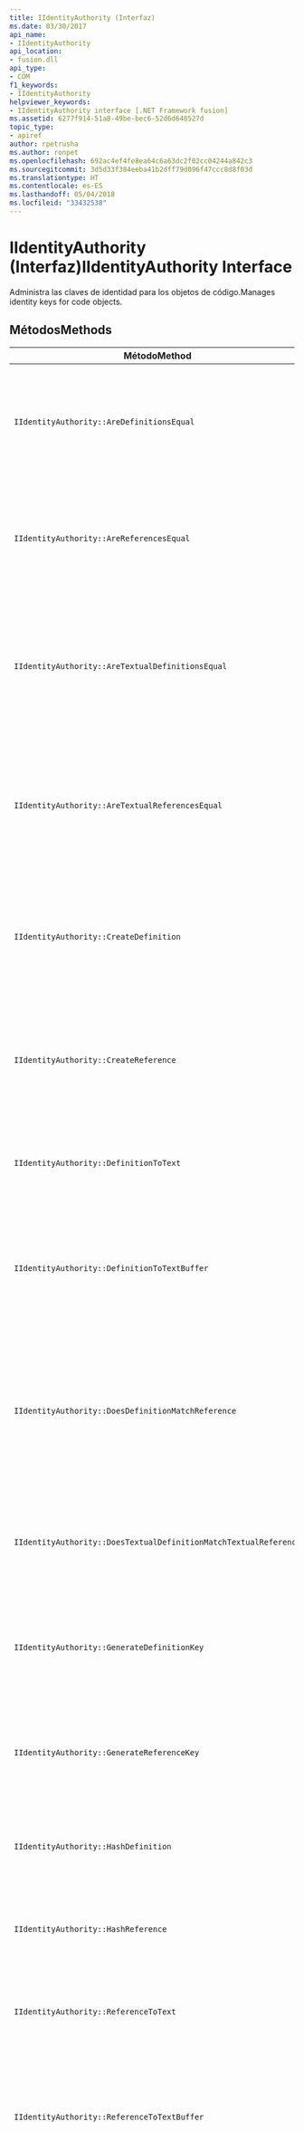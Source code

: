 ```yaml
---
title: IIdentityAuthority (Interfaz)
ms.date: 03/30/2017
api_name:
- IIdentityAuthority
api_location:
- fusion.dll
api_type:
- COM
f1_keywords:
- IIdentityAuthority
helpviewer_keywords:
- IIdentityAuthority interface [.NET Framework fusion]
ms.assetid: 6277f914-51a8-49be-bec6-52d6d648527d
topic_type:
- apiref
author: rpetrusha
ms.author: ronpet
ms.openlocfilehash: 692ac4ef4fe8ea64c6a63dc2f02cc04244a842c3
ms.sourcegitcommit: 3d5d33f384eeba41b2dff79d096f47ccc8d8f03d
ms.translationtype: HT
ms.contentlocale: es-ES
ms.lasthandoff: 05/04/2018
ms.locfileid: "33432538"
---
```

# <a name="iidentityauthority-interface"></a><span data-ttu-id="c27d8-102">IIdentityAuthority (Interfaz)</span><span class="sxs-lookup"><span data-stu-id="c27d8-102">IIdentityAuthority Interface</span></span>
<span data-ttu-id="c27d8-103">Administra las claves de identidad para los objetos de código.</span><span class="sxs-lookup"><span data-stu-id="c27d8-103">Manages identity keys for code objects.</span></span>  
  
## <a name="methods"></a><span data-ttu-id="c27d8-104">Métodos</span><span class="sxs-lookup"><span data-stu-id="c27d8-104">Methods</span></span>  
  
|<span data-ttu-id="c27d8-105">Método</span><span class="sxs-lookup"><span data-stu-id="c27d8-105">Method</span></span>|<span data-ttu-id="c27d8-106">Descripción</span><span class="sxs-lookup"><span data-stu-id="c27d8-106">Description</span></span>|  
|------------|-----------------|  
|`IIdentityAuthority::AreDefinitionsEqual`|<span data-ttu-id="c27d8-107">Obtiene un valor que indica si las dos especificadas [IDefinitionIdentity](../../../../docs/framework/unmanaged-api/fusion/idefinitionidentity-interface.md) instancias son iguales.</span><span class="sxs-lookup"><span data-stu-id="c27d8-107">Gets a value that indicates whether the two specified [IDefinitionIdentity](../../../../docs/framework/unmanaged-api/fusion/idefinitionidentity-interface.md) instances are equal.</span></span>|  
|`IIdentityAuthority::AreReferencesEqual`|<span data-ttu-id="c27d8-108">Obtiene un valor que indica si las dos especificadas [IReferenceIdentity](../../../../docs/framework/unmanaged-api/fusion/ireferenceidentity-interface.md) instancias son iguales.</span><span class="sxs-lookup"><span data-stu-id="c27d8-108">Gets a value that indicates whether the two specified [IReferenceIdentity](../../../../docs/framework/unmanaged-api/fusion/ireferenceidentity-interface.md) instances are equal.</span></span>|  
|`IIdentityAuthority::AreTextualDefinitionsEqual`|<span data-ttu-id="c27d8-109">Obtiene un valor que indica si las dos representaciones de identidad de definición de la cadena especificada son iguales.</span><span class="sxs-lookup"><span data-stu-id="c27d8-109">Gets a value that indicates whether the two specified string definition identity representations are equal.</span></span>|  
|`IIdentityAuthority::AreTextualReferencesEqual`|<span data-ttu-id="c27d8-110">Obtiene un valor que indica si las dos representaciones de identidad de referencia de la cadena especificada son iguales.</span><span class="sxs-lookup"><span data-stu-id="c27d8-110">Gets a value that indicates whether the two specified string reference identity representations are equal.</span></span>|  
|`IIdentityAuthority::CreateDefinition`|<span data-ttu-id="c27d8-111">Obtiene un puntero a una nueva `IDefinitionIdentity` instancia que representa el objeto de código en el ámbito actual.</span><span class="sxs-lookup"><span data-stu-id="c27d8-111">Gets a pointer to a new `IDefinitionIdentity` instance that represents the code object in the current scope.</span></span>|  
|`IIdentityAuthority::CreateReference`|<span data-ttu-id="c27d8-112">Obtiene un puntero a una nueva `IReferenceIdentity` instancia que representa el objeto de código en el ámbito actual.</span><span class="sxs-lookup"><span data-stu-id="c27d8-112">Gets a pointer to a new `IReferenceIdentity` instance that represents the code object in the current scope.</span></span>|  
|`IIdentityAuthority::DefinitionToText`|<span data-ttu-id="c27d8-113">Obtiene una versión de cadena con formato del elemento especificado `IDefinitionIdentity`.</span><span class="sxs-lookup"><span data-stu-id="c27d8-113">Gets a formatted string version of the specified `IDefinitionIdentity`.</span></span>|  
|`IIdentityAuthority::DefinitionToTextBuffer`|<span data-ttu-id="c27d8-114">Llena el búfer de carácter ancho especificado con una versión de cadena del elemento especificado `IDefinitionIdentity`.</span><span class="sxs-lookup"><span data-stu-id="c27d8-114">Fills the specified wide character buffer with a string version of the specified `IDefinitionIdentity`.</span></span>|  
|`IIdentityAuthority::DoesDefinitionMatchReference`|<span data-ttu-id="c27d8-115">Obtiene un valor que indica si el texto especificado `IDefinitionIdentity` y `IReferenceIdentity` instancias hacen referencia al mismo objeto de código.</span><span class="sxs-lookup"><span data-stu-id="c27d8-115">Gets a value that indicates whether the specified `IDefinitionIdentity` and `IReferenceIdentity` instances refer to the same code object.</span></span>|  
|`IIdentityAuthority::DoesTextualDefinitionMatchTextualReference`|<span data-ttu-id="c27d8-116">Obtiene un valor que indica si las cadenas especificadas hacen referencia al mismo objeto de código.</span><span class="sxs-lookup"><span data-stu-id="c27d8-116">Gets a value that indicates whether the specified strings refer to the same code object.</span></span>|  
|`IIdentityAuthority::GenerateDefinitionKey`|<span data-ttu-id="c27d8-117">Obtiene un puntero a una clave de cadena recién creada para el elemento especificado `IDefinitionIdentity`.</span><span class="sxs-lookup"><span data-stu-id="c27d8-117">Gets a pointer to a newly created string key for the specified `IDefinitionIdentity`.</span></span>|  
|`IIdentityAuthority::GenerateReferenceKey`|<span data-ttu-id="c27d8-118">Obtiene un puntero a una clave de cadena recién creada para el elemento especificado `IReferenceIdentity`.</span><span class="sxs-lookup"><span data-stu-id="c27d8-118">Gets a pointer to a newly created string key for the specified `IReferenceIdentity`.</span></span>|  
|`IIdentityAuthority::HashDefinition`|<span data-ttu-id="c27d8-119">Obtiene un valor hash para el elemento especificado `IDefinitionIdentity`.</span><span class="sxs-lookup"><span data-stu-id="c27d8-119">Gets a hash value for the specified `IDefinitionIdentity`.</span></span>|  
|`IIdentityAuthority::HashReference`|<span data-ttu-id="c27d8-120">Obtiene un valor hash para el elemento especificado `IreferenceIdentity`.</span><span class="sxs-lookup"><span data-stu-id="c27d8-120">Gets a hash value for the specified `IreferenceIdentity`.</span></span>|  
|`IIdentityAuthority::ReferenceToText`|<span data-ttu-id="c27d8-121">Obtiene una versión de cadena con formato del elemento especificado `IReferenceIdentity`.</span><span class="sxs-lookup"><span data-stu-id="c27d8-121">Gets a formatted string version of the specified `IReferenceIdentity`.</span></span>|  
|`IIdentityAuthority::ReferenceToTextBuffer`|<span data-ttu-id="c27d8-122">Llena el búfer de carácter ancho especificado con una versión de cadena del elemento especificado `IReferenceIdentity`.</span><span class="sxs-lookup"><span data-stu-id="c27d8-122">Fills the specified wide character buffer with a string version of the specified `IReferenceIdentity`.</span></span>|  
|`IIdentityAuthority::TextToDefinition`|<span data-ttu-id="c27d8-123">Obtiene un puntero de interfaz a un `IDefinitionIdentity` instancia generada a partir de lo especificado la cadena con formato.</span><span class="sxs-lookup"><span data-stu-id="c27d8-123">Gets an interface pointer to an `IDefinitionIdentity` instance generated from the specified formatted string.</span></span>|  
|`IIdentityAuthority::TextToReference`|<span data-ttu-id="c27d8-124">Obtiene un puntero de interfaz a un `IReferenceIdentity` instancia generada a partir de lo especificado la cadena con formato.</span><span class="sxs-lookup"><span data-stu-id="c27d8-124">Gets an interface pointer to an `IReferenceIdentity` instance generated from the specified formatted string.</span></span>|  
  
## <a name="requirements"></a><span data-ttu-id="c27d8-125">Requisitos</span><span class="sxs-lookup"><span data-stu-id="c27d8-125">Requirements</span></span>  
 <span data-ttu-id="c27d8-126">**Plataformas:** vea [requisitos del sistema](../../../../docs/framework/get-started/system-requirements.md).</span><span class="sxs-lookup"><span data-stu-id="c27d8-126">**Platforms:** See [System Requirements](../../../../docs/framework/get-started/system-requirements.md).</span></span>  
  
 <span data-ttu-id="c27d8-127">**Encabezado:** Isolation.h</span><span class="sxs-lookup"><span data-stu-id="c27d8-127">**Header:** Isolation.h</span></span>  
  
 <span data-ttu-id="c27d8-128">**Versiones de .NET framework:** [!INCLUDE[net_current_v20plus](../../../../includes/net-current-v20plus-md.md)]</span><span class="sxs-lookup"><span data-stu-id="c27d8-128">**.NET Framework Versions:** [!INCLUDE[net_current_v20plus](../../../../includes/net-current-v20plus-md.md)]</span></span>  
  
## <a name="see-also"></a><span data-ttu-id="c27d8-129">Vea también</span><span class="sxs-lookup"><span data-stu-id="c27d8-129">See Also</span></span>  
 [<span data-ttu-id="c27d8-130">Interfaces de Fusion</span><span class="sxs-lookup"><span data-stu-id="c27d8-130">Fusion Interfaces</span></span>](../../../../docs/framework/unmanaged-api/fusion/fusion-interfaces.md)

